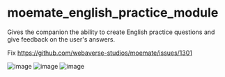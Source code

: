# moemate_english_practice_module
Gives the companion the ability to create English practice questions and give feedback on the user's answers.

Fix https://github.com/webaverse-studios/moemate/issues/1301

![image](https://github.com/webaverse-studios/moemate_english_practice_module/assets/10785634/72cb4012-6928-49ab-85cb-411acbe6ea26)
![image](https://github.com/webaverse-studios/moemate_english_practice_module/assets/10785634/918202ba-148b-4bad-bbcf-dfef664c2e08)
![image](https://github.com/webaverse-studios/moemate_english_practice_module/assets/10785634/db1bab6b-f02f-43f5-a283-02e14951abc3)
